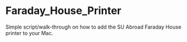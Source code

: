 Faraday_House_Printer
=====================

Simple script/walk-through on how to add the SU Abroad Faraday House printer to your Mac.
